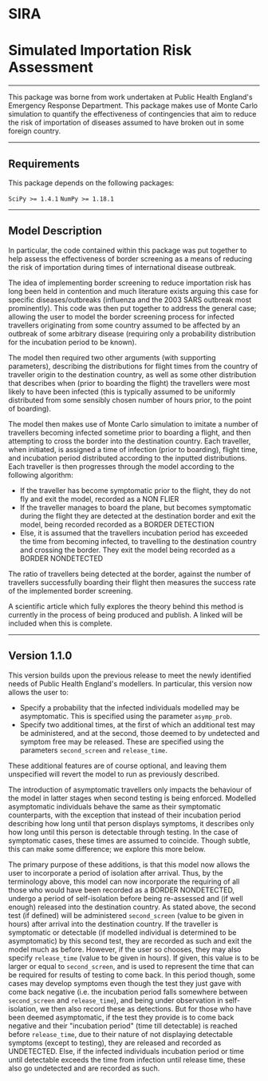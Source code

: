 # SIRA
# Simulated Importation Risk Assessment
----

This package was borne from work undertaken at Public Health England's Emergency Response Department. This package makes use of Monte Carlo simulation to quantify the effectiveness of contingencies that aim to reduce the risk of importation of diseases assumed to have broken out in some foreign country.

----

## Requirements

This package depends on the following packages:

`SciPy >= 1.4.1`
`NumPy >= 1.18.1`

----

## Model Description

In particular, the code contained within this package was put together to help assess the effectiveness of border screening as a means of reducing the risk of importation during times of international disease outbreak.

The idea of implementing border screening to reduce importation risk has long been held in contention and much literature exists arguing this case for specific diseases/outbreaks (influenza and the 2003 SARS outbreak most prominently). This code was then put together to address the general case; allowing the user to model the border screening process for infected travellers originating from some country assumed to be affected by an outbreak of some arbitrary disease (requiring only a probability distribution for the incubation period to be known).

The model then required two other arguments (with supporting parameters), describing the distributions for flight times from the country of traveller origin to the destination country, as well as some other distribution that describes when (prior to boarding the flight) the travellers were most likely to have been infected (this is typically assumed to be uniformly distributed from some sensibly chosen number of hours prior, to the point of boarding).

The model then makes use of Monte Carlo simulation to imitate a number of travellers becoming infected sometime prior to boarding a flight, and then attempting to cross the border into the destination country. Each traveller, when initiated, is assigned a time of infection (prior to boarding), flight time, and incubation period distributed according to the inputted distributions. Each traveller is then progresses through the model according to the following algorithm:

- If the traveller has become symptomatic prior to the flight, they do not fly and exit the model, recorded as a NON FLIER
- If the traveller manages to board the plane, but becomes symptomatic during the flight they are detected at the destination border and exit the model, being recorded recorded as a BORDER DETECTION
- Else, it is assumed that the travellers incubation period has exceeded the time from becoming infected, to travelling to the destination country and crossing the border. They exit the model being recorded as a BORDER NONDETECTED

The ratio of travellers being detected at the border, against the number of travellers successfully boarding their flight then measures the success rate of the implemented border screening.

A scientific article which fully explores the theory behind this method is currently in the process of being produced and publish. A linked will be included when this is complete.

----

## Version 1.1.0

This version builds upon the previous release to meet the newly identified needs of Public Health England's modellers. In particular, this version now allows the user to:

- Specify a probability that the infected individuals modelled may be asymptomatic. This is specified using the parameter `asymp_prob`.
- Specify two additional times, at the first of which an additional test may be administered, and at the second, those deemed to by undetected and symptom free may be released. These are specified using the parameters `second_screen` and `release_time`.

These additional features are of course optional, and leaving them unspecified will revert the model to run as previously described.

The introduction of asymptomatic travellers only impacts the behaviour of the model in latter stages when second testing is being enforced. Modelled asymptomatic individuals behave the same as their symptomatic counterparts, with the exception that instead of their incubation period describing how long until that person displays symptoms, it describes only how long until this person is detectable through testing. In the case of symptomatic cases, these times are assumed to coincide. Though subtle, this can make some difference; we explore this more below.

The primary purpose of these additions, is that this model now allows the user to incorporate a period of isolation after arrival. Thus, by the terminology above, this model can now incorporate the requiring of all those who would have been recorded as a BORDER NONDETECTED, undergo a period of self-isolation before being re-assessed and (if well enough) released into the destination country. As stated above, the second test (if defined) will be administered `second_screen` (value to be given in hours) after arrival into the destination country. If the traveller is symptomatic or detectable (if modelled individual is determined to be asymptomatic) by this second test, they are recorded as such and exit the model much as before. However, if the user so chooses, they may also specify `release_time` (value to be given in hours). If given, this value is to be larger or equal to `second_screen`, and is used to represent the time that can be required for results of testing to come back. In this period though, some cases may develop symptoms even though the test they just gave with come back negative (i.e. the incubation period falls somewhere between `second_screen` and `release_time`), and being under observation in self-isolation, we then also record these as detections. But for those who have been deemed asymptomatic, if the test they provide is to come back negative and their "incubation period" (time till detectable) is reached before `release_time`, due to their nature of not displaying detectable symptoms (except to testing), they are released and recorded as UNDETECTED. Else, if the infected individuals incubation period or time until detectable exceeds the time from infection until release time, these also go undetected and are recorded as such.   


